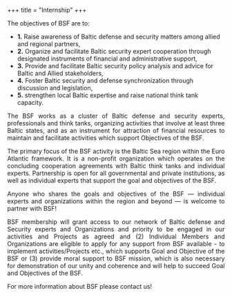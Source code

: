 +++
title = "Internship"
+++

The objectives of BSF are to: 

- **1.** Raise awareness of Baltic defense and security matters among allied and regional partners, 
- **2.** Organize and facilitate Baltic security expert cooperation through designated instruments of financial and administrative support, 
- **3.** Provide and facilitate Baltic security policy analysis and advice for Baltic and Allied stakeholders, 
- **4.** Foster Baltic security and defense synchronization through discussion and legislation,
- **5.** strengthen local Baltic expertise and raise national think tank capacity. 

<p align="justify">
The BSF works as a cluster of Baltic defense and security experts, professionals and think tanks, organizing activities that involve at least three Baltic states, and as an instrument for attraction of financial resources to maintain and facilitate activities which support Objectives of the BSF. 
</p>
<p align="justify">
The primary focus of the BSF activity is the Baltic Sea region within the Euro Atlantic framework. It is a non-profit organization which operates on the concluding cooperation agreements with Baltic think tanks and individual experts. Partnership is open for all governmental and private institutions, as well as individual experts that support the goal and objectives of the BSF. 
</p>
<p align="justify">
Anyone who shares the goals and objectives of the BSF — individual experts and organizations within the region and beyond — is welcome to partner with BSF! 
</p>
<p align="justify">
BSF membership will grant access to our network of Baltic defense and Security experts and Organizations and priority to be engaged in our activities and Projects as agreed and (2) Individual Members and Organizations are eligible to apply for any support from BSF available - to implement activities/Projects etc., which supports Goal and Objective of the BSF or (3) provide moral support to BSF mission, which is also necessary for demonstration of our unity and coherence and will help to succeed Goal and Objectives of the BSF. 
</p>
For more information about BSF please contact us!

